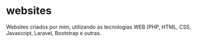 # websites
Websites criados por mim, utilizando as tecnologias WEB (PHP, HTML, CSS, Javascript, Laravel, Bootstrap e outras.
